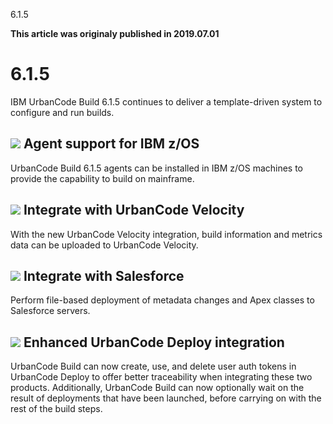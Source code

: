 





6.1.5

**This article was originaly published in 2019.07.01**


6.1.5
=====




IBM UrbanCode Build 6.1.5 continues to deliver a template-driven system to configure and run builds.


![](../../../../wp-content/themes/projectnext-urbancode/images/whats_new_ucd_6.0/features_multiple_env.png)
Agent support for IBM z/OS
--------------------------

  

UrbanCode Build 6.1.5 agents can be installed in IBM z/OS machines to provide the capability to build on mainframe.


![](../../../../wp-content/themes/projectnext-urbancode/images/whats_new_ucd_6.0/integration.png)
Integrate with UrbanCode Velocity
---------------------------------

  

With the new UrbanCode Velocity integration, build information and metrics data can be uploaded to UrbanCode Velocity.


![](../../../../wp-content/themes/projectnext-urbancode/images/whats_new_ucd_6.0/integration.png)
Integrate with Salesforce
-------------------------

  

Perform file-based deployment of metadata changes and Apex classes to Salesforce servers.


![](../../../../wp-content/themes/projectnext-urbancode/images/whats_new_ucd_6.0/integration.png)
Enhanced UrbanCode Deploy integration
-------------------------------------

  

UrbanCode Build can now create, use, and delete user auth tokens in UrbanCode Deploy to offer better traceability when integrating these two products. Additionally, UrbanCode Build can now optionally wait on the result of deployments that have been launched, before carrying on with the rest of the build steps.





